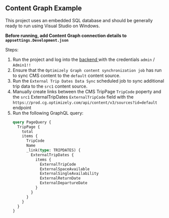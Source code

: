 ## Content Graph Example

This project uses an embedded SQL database and should be generally ready to run using Visual Studio on Windows.

**Before running, add Content Graph connection details to `appsettings.Development.json`**


Steps:

1. Run the project and log into the [backend ](https://localhost:5000/episerver/CMS) with the credentials `admin` / `Admin1!!`
2. Ensure that the `Optimizely Graph content synchronization job` has run to sync CMS content to the `default` content source.
3. Run the `External Trip Dates Data Sync` scheduled job to sync additional trip data to the `src1` content source.
4. Manually create links between the CMS TripPage `TripCode` poperty and the `src1` ExternalTripDates `ExternalTripCode` field with the `https://prod.cg.optimizely.com/api/content/v3/sources?id=default` endpoint
5. Run the following GraphQL query:
   ````GraphQL
   query PageQuery {
     TripPage {
       total
       items {
         TripCode
         Name
         _link(type: TRIPDATES) {
           ExternalTripDates {
             items {
               ExternalTripCode
               ExternalSpaceAvailable
               ExternalSingleAvailability
               ExternalReturnDate
               ExternalDepartureDate
             }
           }
         }
       }
     }
   }
   ````
